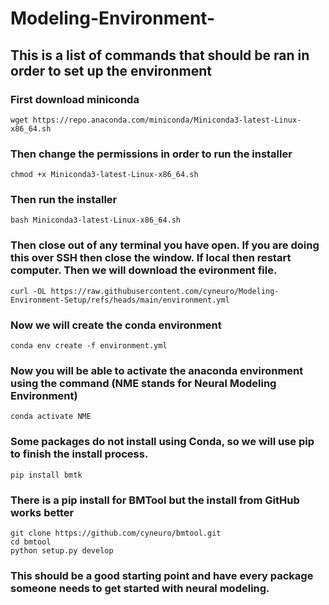 # Modeling-Environment-
## This is a list of commands that should be ran in order to set up the environment

### First download miniconda
```
wget https://repo.anaconda.com/miniconda/Miniconda3-latest-Linux-x86_64.sh 
```
### Then change the permissions in order to run the installer
```
chmod +x Miniconda3-latest-Linux-x86_64.sh 
```
### Then run the installer
```
bash Miniconda3-latest-Linux-x86_64.sh 
```
### Then close out of any terminal you have open. If you are doing this over SSH then close the window. If local then restart computer. Then we will download the evironment file.
```
curl -OL https://raw.githubusercontent.com/cyneuro/Modeling-Environment-Setup/refs/heads/main/environment.yml
```
### Now we will create the conda environment
``` 
conda env create -f environment.yml
```
### Now you will be able to activate the anaconda environment using the command (NME stands for Neural Modeling Environment)
``` 
conda activate NME
``` 
### Some packages do not install using Conda, so we will use pip to finish the install process.
``` 
pip install bmtk
```
### There is a pip install for BMTool but the install from GitHub works better
``` 
git clone https://github.com/cyneuro/bmtool.git
cd bmtool
python setup.py develop
``` 
### This should be a good starting point and have every package someone needs to get started with neural modeling. 
